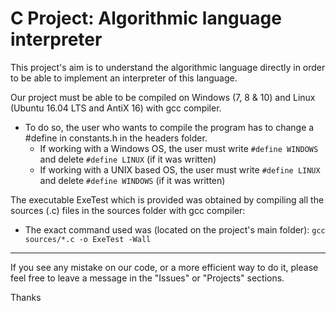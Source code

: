 <h1>C Project: Algorithmic language interpreter </h1>


This project's aim is to understand the algorithmic language directly in order to be able to implement an interpreter of this language.

Our project must be able to be compiled on Windows (7, 8 & 10) and Linux (Ubuntu 16.04 LTS and AntiX 16) with gcc compiler.
<ul>
<li>To do so, the user who wants to compile the program has to change a #define in constants.h in the headers folder.
	<ul>
	<li>If working with a Windows OS, the user must write <code>#define WINDOWS</code> and delete <code>#define LINUX</code> (if it was written)</li>
	<li>If working with a UNIX based OS, the user must write <code>#define LINUX</code> and delete <code>#define WINDOWS</code> (if it was written)</li>
	</ul>
</li>
</ul>

The executable ExeTest which is provided was obtained by compiling all the sources (.c) files in the sources folder with gcc compiler:
<ul>
<li>The exact command used was (located on the project's main folder): <code>gcc sources/*.c -o ExeTest -Wall</code></li>
</ul>

---------------------------------------
If you see any mistake on our code, or a more efficient way to do it, please feel free to leave a message in the "Issues" or "Projects" sections.


Thanks
